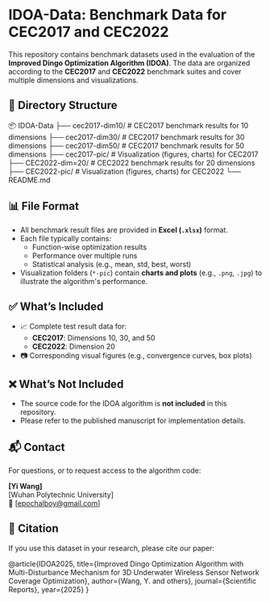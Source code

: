 # IDOA-Data: Benchmark Data for CEC2017 and CEC2022

This repository contains benchmark datasets used in the evaluation of the **Improved Dingo Optimization Algorithm (IDOA)**. The data are organized according to the **CEC2017** and **CEC2022** benchmark suites and cover multiple dimensions and visualizations.

## 📁 Directory Structure

📦 IDOA-Data
├── cec2017-dim10/ # CEC2017 benchmark results for 10 dimensions
├── cec2017-dim30/ # CEC2017 benchmark results for 30 dimensions
├── cec2017-dim50/ # CEC2017 benchmark results for 50 dimensions
├── cec2017-pic/ # Visualization (figures, charts) for CEC2017
├── CEC2022-dim=20/ # CEC2022 benchmark results for 20 dimensions
├── CEC2022-pic/ # Visualization (figures, charts) for CEC2022
└── README.md


## 📊 File Format

- All benchmark result files are provided in **Excel (`.xlsx`)** format.
- Each file typically contains:
  - Function-wise optimization results
  - Performance over multiple runs
  - Statistical analysis (e.g., mean, std, best, worst)
- Visualization folders (`*-pic`) contain **charts and plots** (e.g., `.png`, `.jpg`) to illustrate the algorithm's performance.

## ✅ What’s Included

- 📈 Complete test result data for:
  - **CEC2017**: Dimensions 10, 30, and 50
  - **CEC2022**: Dimension 20
- 📷 Corresponding visual figures (e.g., convergence curves, box plots)

## ❌ What’s Not Included

- The source code for the IDOA algorithm is **not included** in this repository.
- Please refer to the published manuscript for implementation details.

## 📬 Contact

For questions, or to request access to the algorithm code:

**[Yi Wang]**  
[Wuhan Polytechnic University]  
📧 [epochalboy@gmail.com]

## 📖 Citation

If you use this dataset in your research, please cite our paper:

@article{IDOA2025,
title={Improved Dingo Optimization Algorithm with Multi-Disturbance Mechanism for 3D Underwater Wireless Sensor Network Coverage Optimization},
author={Wang, Y. and others},
journal={Scientific Reports},
year={2025}
}
